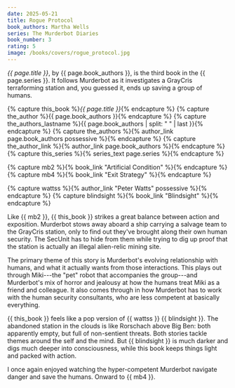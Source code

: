 ```yaml
---
date: 2025-05-21
title: Rogue Protocol
book_authors: Martha Wells
series: The Murderbot Diaries
book_number: 3
rating: 5
image: /books/covers/rogue_protocol.jpg
---
```


<cite class="book-title">{{ page.title }}</cite>, by <span
class="author-name">{{ page.book_authors }}</span>, is the third book in the
<span class="book-series">{{ page.series }}</span>. It follows Murderbot as it
investigates a GrayCris terraforming station and, you guessed it, ends up
saving a group of humans.

{% capture this_book %}<cite class="book-title">{{ page.title }}</cite>{% endcapture %}
{% capture the_author %}<span class="author-name">{{ page.book_authors }}</span>{% endcapture %}
{% capture the_authors_lastname %}<span class="author-name">{{ page.book_authors | split: " " | last }}</span>{% endcapture %}
{% capture the_authors %}{% author_link page.book_authors possessive %}{% endcapture %}
{% capture the_author_link %}{% author_link page.book_authors %}{% endcapture %}
{% capture this_series %}{% series_text page.series %}{% endcapture %}

{% capture mb2 %}{% book_link "Artificial Condition" %}{% endcapture %}
{% capture mb4 %}{% book_link "Exit Strategy" %}{% endcapture %}

{% capture wattss %}{% author_link "Peter Watts" possessive %}{% endcapture %}
{% capture blindsight %}{% book_link "Blindsight" %}{% endcapture %}

Like {{ mb2 }}, {{ this_book }} strikes a great balance between action and
exposition. Murderbot stows away aboard a ship carrying a salvage team to the
GrayCris station, only to find out they've brought along their own human
security. The SecUnit has to hide from them while trying to dig up proof that
the station is actually an illegal alien-relic mining site.

The primary theme of this story is Murderbot's evolving relationship with
humans, and what it actually wants from those interactions. This plays out
through Miki---the "pet" robot that accompanies the group---and Murderbot's mix of
horror and jealousy at how the humans treat Miki as a friend and colleague. It
also comes through in how Murderbot has to work with the human security
consultants, who are less competent at basically everything.

{{ this_book }} feels like a pop version of {{ wattss }} {{ blindsight }}. The abandoned station in the clouds is like Rorschach above Big Ben:
both apparently empty, but full of non-sentient threats. Both stories tackle
themes around the self and the mind. But {{ blindsight }} is much darker and
digs much deeper into consciousness, while this book keeps things light and
packed with action.

I once again enjoyed watching the hyper-competent Murderbot navigate danger
and save the humans. Onward to {{ mb4 }}.
